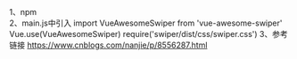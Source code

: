 1、npm  
2、main.js中引入
import VueAwesomeSwiper from 'vue-awesome-swiper'
Vue.use(VueAwesomeSwiper)
require('swiper/dist/css/swiper.css')
3、参考链接 https://www.cnblogs.com/nanjie/p/8556287.html

